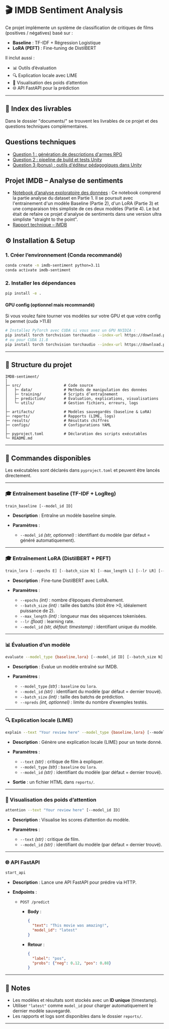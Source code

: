 # 🎬 IMDB Sentiment Analysis

Ce projet implémente un système de classification de critiques de films (positives / négatives) basé sur :
- **Baseline** : TF-IDF + Régression Logistique
- **LoRA (PEFT)** : Fine-tuning de DistilBERT

Il inclut aussi :
- 📊 Outils d’évaluation
- 🔍 Explication locale avec LIME
- 👀 Visualisation des poids d’attention
- 🌐 API FastAPI pour la prédiction

---

## 📑 Index des livrables

Dans le dossier "documents/" se trouvent les livrables de ce projet et des questions techniques complémentaires.

## Questions techniques
- [Question 1 : génération de descriptions d'armes RPG](documents/question_01.md)  
- [Question 2 : pipeline de build et tests Unity](documents/question_02.md)  
- [Question 3 (bonus) : outils d'éditeur pédagogiques dans Unity](documents/question_03.md)  

## Projet IMDB – Analyse de sentiments
- [Notebook d’analyse exploratoire des données](documents/data_analysis_imdb.ipynb) :
Ce notebook comprend la partie analyse du dataset en Partie 1. Il se poursuit avec l'entrainement d'un modèle Baseline (Partie 2), d'un LoRA (Partie 3) et une comparaison très simpliste de ces deux modèles (Partie 4). Le but était de refaire ce projet d'analyse de sentiments dans une version ultra simpliste "straight to the point".
- [Rapport technique – IMDB](documents/rapport_technique.md)  



## ⚙️ Installation & Setup

### 1. Créer l’environnement (Conda recommandé)
```bash
conda create -n imdb-sentiment python=3.11
conda activate imdb-sentiment
````

### 2. Installer les dépendances

```bash
pip install -e .
```

#### GPU config (optionnel mais recommandé)
Si vous voulez faire tourner vos modèles sur votre GPU et que votre config le permet (cuda >11.8) 
```bash
# Installez PyTorch avec CUDA si vous avez un GPU NVIDIA :
pip install torch torchvision torchaudio --index-url https://download.pytorch.org/whl/cu121
# ou pour CUDA 11.8
pip install torch torchvision torchaudio --index-url https://download.pytorch.org/whl/cu118
```


---

## 📂 Structure du projet

```
IMDB-sentiment/
│
├─ src/                   # Code source
│   ├─ data/          	  # Methods de manipulation des données
│   ├─ training/          # Scripts d’entraînement
│   ├─ prediction/        # Évaluation, explications, visualisations
│   └─ utils/             # Gestion fichiers, erreurs, logs
│
├─ artifacts/             # Modèles sauvegardés (baseline & LoRA)
├─ reports/               # Rapports (LIME, logs)
├─ results/               # Résultats chiffrés
├─ configs/               # Configurations YAML
│
├─ pyproject.toml         # Déclaration des scripts exécutables
└─ README.md
```

---

## 🚀 Commandes disponibles

Les exécutables sont déclarés dans `pyproject.toml` et peuvent être lancés directement.

---

### 🎓 Entraînement baseline (TF-IDF + LogReg)

```bash
train_baseline [--model_id ID]
```

* **Description** : Entraîne un modèle baseline simple.
* **Paramètres** :

  * `--model_id` *(str, optionnel)* : identifiant du modèle (par défaut = généré automatiquement).

---

### 🎓 Entraînement LoRA (DistilBERT + PEFT)

```bash
train_lora [--epochs E] [--batch_size N] [--max_length L] [--lr LR] [--model_id ID]
```

* **Description** : Fine-tune DistilBERT avec LoRA.
* **Paramètres** :

  * `--epochs` *(int)* : nombre d’époques d’entraînement.
  * `--batch_size` *(int)* : taille des batchs (doit être >0, idéalement puissance de 2).
  * `--max_length` *(int)* : longueur max des séquences tokenisées.
  * `--lr` *(float)* : learning rate.
  * `--model_id` *(str, défaut: timestamp)* : identifiant unique du modèle.

---

### 📊 Évaluation d’un modèle

```bash
evaluate --model_type {baseline,lora} [--model_id ID] [--batch_size N] [--npreds K]
```

* **Description** : Évalue un modèle entraîné sur IMDB.
* **Paramètres** :

  * `--model_type` *(str)* : `baseline` ou `lora`.
  * `--model_id` *(str)* : identifiant du modèle (par défaut = dernier trouvé).
  * `--batch_size` *(int)* : taille des batchs de prédiction.
  * `--npreds` *(int, optionnel)* : limite du nombre d’exemples testés.

---

### 🔍 Explication locale (LIME)

```bash
explain --text "Your review here" --model_type {baseline,lora} [--model_id ID]
```

* **Description** : Génère une explication locale (LIME) pour un texte donné.
* **Paramètres** :

  * `--text` *(str)* : critique de film à expliquer.
  * `--model_type` *(str)* : `baseline` ou `lora`.
  * `--model_id` *(str)* : identifiant du modèle (par défaut = dernier trouvé).
* **Sortie** : un fichier HTML dans `reports/`.

---

### 👀 Visualisation des poids d’attention

```bash
attention --text "Your review here" [--model_id ID]
```

* **Description** : Visualise les scores d’attention du modèle.
* **Paramètres** :

  * `--text` *(str)* : critique de film.
  * `--model_id` *(str)* : identifiant du modèle (par défaut = dernier trouvé).

---

### 🌐 API FastAPI

```bash
start_api
```

* **Description** : Lance une API FastAPI pour prédire via HTTP.
* **Endpoints** :

  * `POST /predict`

    * **Body** :

      ```json
      {
        "text": "This movie was amazing!",
        "model_id": "latest"
      }
      ```
    * **Retour** :

      ```json
      {
        "label": "pos",
        "probs": {"neg": 0.12, "pos": 0.88}
      }
      ```

---

## 📌 Notes

* Les modèles et résultats sont stockés avec un **ID unique** (timestamp).
* Utiliser `"latest"` comme `model_id` pour charger automatiquement le dernier modèle sauvegardé.
* Les rapports et logs sont disponibles dans le dossier `reports/`.

---

